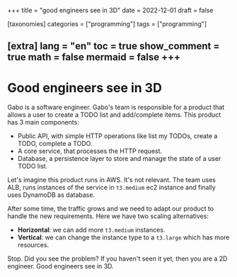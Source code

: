 
+++
title = "good engineers see in 3D"
date = 2022-12-01
draft = false

[taxonomies]
categories = ["programming"]
tags = ["programming"]

[extra]
lang = "en"
toc = true
show_comment = true
math = false
mermaid = false
+++
---

# Good engineers see in 3D

Gabo is a software engineer. Gabo's team is responsible for a product that allows a user to create a TODO list and add/complete items. This product has 3 main components:

- Public API, with simple HTTP operations like list my TODOs, create a TODO, complete a TODO.
- A core service, that processes the HTTP request.
- Database, a persistence layer to store and manage the state of a user TODO list.

Let's imagine this product runs in AWS. It's not relevant. The team uses ALB, runs instances of the service in `t3.medium` ec2 instance and finally uses DynamoDB as database.

After some time, the traffic grows and we need to adapt our product to handle the new requirements. Here we have two scaling alternatives:

- **Horizontal**: we can add more `t3.medium` instances.
- **Vertical**: we can change the instance type to a `t3.large` which has more resources.

Stop. Did you see the problem? If you haven't seen it yet, then you are a 2D engineer. Good engineers see in 3D.